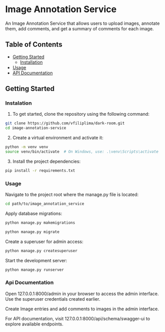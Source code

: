 # Image Annotation Service

An Image Annotation Service that allows users to upload images, annotate them, add comments, and get a summary of comments for each image.

## Table of Contents
- [Getting Started](#getting-started)
  - [Installation](#installation)
- [Usage](#usage)
- [API Documentation](#api-documentation)

  
## Getting Started

### Instalation

1. To get started, clone the repository using the following command:

```bash
git clone https://github.com/vfiliplima/dark-room.git
cd image-annotation-service
```

2. Create a virtual environment and activate it:

```bash
python -m venv venv
source venv/bin/activate  # On Windows, use: .\venv\Scripts\activate
```

3. Install the project dependencies:

```bash
pip install -r requirements.txt
```

### Usage

Navigate to the project root where the manage.py file is located:

```bash
cd path/to/image_annotation_service
```

Apply database migrations:

```bash
python manage.py makemigrations
```

```bash
python manage.py migrate
```

Create a superuser for admin access:

```bash
python manage.py createsuperuser
```

Start the development server:

```bash
python manage.py runserver
```

### Api Documentation
Open 127.0.0.1:8000/admin in your browser to access the admin interface. Use the superuser credentials created earlier.

Create Image entries and add comments to images in the admin interface.

For API documentation, visit 127.0.0.1:8000/api/schema/swagger-ui to explore available endpoints.
